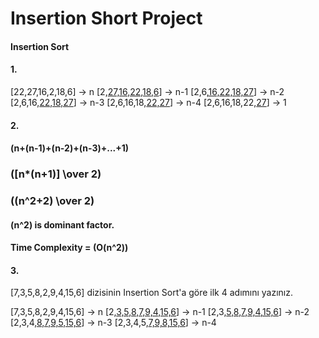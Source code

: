 # Insertion Short Project
#### Insertion Sort
#### 1.
[22,27,16,2,18,6] -> n
[2,<u>27,16,22,18,6</u>] -> n-1
[2,6,<u>16,22,18,27</u>] -> n-2
[2,6,16,<u>22,18,27</u>] -> n-3
[2,6,16,18,<u>22,27</u>] -> n-4
[2,6,16,18,22,<u>27</u>] -> 1

#### 2.
#### \(n+(n-1)+(n-2)+(n-3)+...+1\) 
### \([n*(n+1)] \over 2\)

### \((n^2+2) \over 2\) 
#### \(n^2\) is dominant factor. 
#### Time Complexity = \(O(n^2)\)

#### 3.
[7,3,5,8,2,9,4,15,6] dizisinin Insertion Sort'a göre ilk 4 adımını yazınız.

[7,3,5,8,2,9,4,15,6] -> n
[2,<u>3,5,8,7,9,4,15,6</u>] -> n-1
[2,3,<u>5,8,7,9,4,15,6</u>] -> n-2
[2,3,4,<u>8,7,9,5,15,6</u>] -> n-3
[2,3,4,5,<u>7,9,8,15,6</u>] -> n-4

